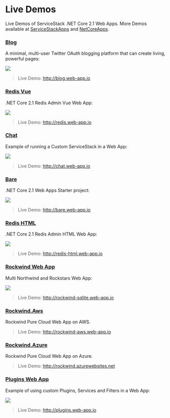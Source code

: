 # Live Demos

Live Demos of ServiceStack .NET Core 2.1 Web Apps. More Demos available at [ServiceStackApps](https://github.com/ServiceStackApps/LiveDemos) and [NetCoreApps](https://github.com/NetCoreApps/LiveDemos).

### [Blog](https://github.com/NetCoreWebApps/Blog)

A minimal, multi-user Twitter OAuth blogging platform that can create living, powerful pages:

[![](http://templates.servicestack.net/assets/img/screenshots/blog.png)](http://blog.web-app.io)
> Live Demo: http://blog.web-app.io

### [Redis Vue](https://github.com/NetCoreWebApps/Redis)

.NET Core 2.1 Redis Admin Vue Web App:

[![](http://templates.servicestack.net/assets/img/screenshots/redis.png)](http://redis.web-app.io)
> Live Demo: http://redis.web-app.io

### [Chat](https://github.com/NetCoreWebApps/Chat)

Example of running a Custom ServiceStack in a Web App:

[![](http://templates.servicestack.net/assets/img/screenshots/chat.png)](http://chat.web-app.io)

> Live Demo: http://chat.web-app.io

### [Bare](https://github.com/NetCoreWebApps/Bare)

.NET Core 2.1 Web Apps Starter project:

[![](http://templates.servicestack.net/assets/img/screenshots/bare.png)](http://bare.web-app.io)
> Live Demo: http://bare.web-app.io

### [Redis HTML](https://github.com/NetCoreWebApps/RedisHtml)

.NET Core 2.1 Redis Admin HTML Web App:

[![](http://templates.servicestack.net/assets/img/screenshots/redis-html.png)](http://redis-html.web-app.io)
> Live Demo: http://redis-html.web-app.io

### [Rockwind Web App](https://github.com/NetCoreWebApps/Rockwind)

Multi Northwind and Rockstars Web App:

[![](http://templates.servicestack.net/assets/img/screenshots/rockwind.png)](http://rockwind-sqlite.web-app.io)

> Live Demo: http://rockwind-sqlite.web-app.io

### [Rockwind.Aws](https://github.com/NetCoreWebApps/Rockwind.Aws)

Rockwind Pure Cloud Web App on AWS.

> Live Demo: http://rockwind-aws.web-app.io

### [Rockwind.Azure](https://github.com/NetCoreWebApps/Rockwind.Azure)

Rockwind Pure Cloud Web App on Azure.

> Live Demo: http://rockwind.azurewebsites.net

### [Plugins Web App](https://github.com/NetCoreWebApps/Plugins)

Example of using custom Plugins, Services and Filters in a Web App:

[![](http://templates.servicestack.net/assets/img/screenshots/plugins.png)](http://plugins.web-app.io)

> Live Demo: http://plugins.web-app.io

